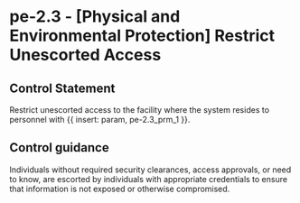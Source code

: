 # pe-2.3 - \[Physical and Environmental Protection\] Restrict Unescorted Access

## Control Statement

Restrict unescorted access to the facility where the system resides to personnel with {{ insert: param, pe-2.3_prm_1 }}.

## Control guidance

Individuals without required security clearances, access approvals, or need to know, are escorted by individuals with appropriate credentials to ensure that information is not exposed or otherwise compromised.
